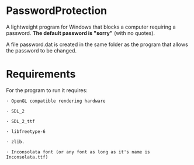 # PasswordProtection
A lightweight program for Windows that blocks a computer requiring a password. **The default password is "sorry"** (with no quotes).

A file password.dat is created in the same folder as the program that allows the password to be changed.

# Requirements
For the program to run it requires:

    · OpenGL compatible rendering hardware

    · SDL_2
  
    · SDL_2_ttf
  
    · libfreetype-6
  
    · zlib.
    
    · Inconsolata font (or any font as long as it's name is Inconsolata.ttf)

